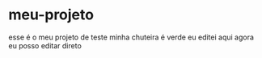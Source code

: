 # meu-projeto
esse é o meu projeto de teste 
minha chuteira é verde
eu editei aqui
agora eu posso editar direto

